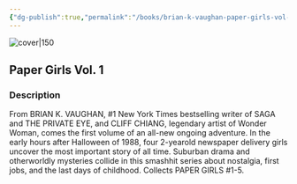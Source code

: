 ```yaml
---
{"dg-publish":true,"permalink":"/books/brian-k-vaughan-paper-girls-vol-1/","title":"\"Paper Girls Vol. 1\"","tags":["coming-of-age","graphic-novel","Fantasy"]}
---
```




![cover|150](http://books.google.com/books/content?id=6hjECwAAQBAJ&printsec=frontcover&img=1&zoom=1&edge=curl&source=gbs_api)

## Paper Girls Vol. 1

### Description

From BRIAN K. VAUGHAN, #1 New York Times bestselling writer of SAGA and THE PRIVATE EYE, and CLIFF CHIANG, legendary artist of Wonder Woman, comes the first volume of an all-new ongoing adventure. In the early hours after Halloween of 1988, four 2-yearold newspaper delivery girls uncover the most important story of all time. Suburban drama and otherworldly mysteries collide in this smashhit series about nostalgia, first jobs, and the last days of childhood. Collects PAPER GIRLS #1-5.
```